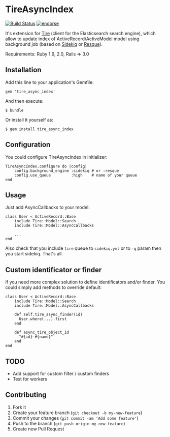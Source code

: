 # TireAsyncIndex

[![Build Status](https://secure.travis-ci.org/EvilFaeton/tire_async_index.png)](http://travis-ci.org/EvilFaeton/tire_async_index) [![endorse](https://api.coderwall.com/evilfaeton/endorsecount.png)](https://coderwall.com/evilfaeton)

It's extension for [Tire](https://github.com/karmi/tire/) (client for the Elasticsearch search engine), which allow to update index of ActiveRecord/ActiveModel model using background job (based on [Sidekiq](https://github.com/mperham/sidekiq) or [Resque](https://github.com/resque/resque)).

Requirements: Ruby 1.9, 2.0, Rails => 3.0

## Installation

Add this line to your application's Gemfile:

    gem 'tire_async_index'

And then execute:

    $ bundle

Or install it yourself as:

    $ gem install tire_async_index

## Configuration

You could configure TireAsyncIndex in initializer:

    TireAsyncIndex.configure do |config|
        config.background_engine :sidekiq # or :resque
        config.use_queue         :high    # name of your queue
    end

## Usage

Just add AsyncCallbacks to your model:

    class User < ActiveRecord::Base
        include Tire::Model::Search
        include Tire::Model::AsyncCallbacks

        ...
    end

Also check that you include `tire` queue to `sidekiq.yml` or to `-q` param then you start sidekiq.
That's all.

## Custom identificator or finder

If you need more complex solution to define identificators and/or finder. You could simply add methods to override default:

    class User < ActiveRecord::Base
        include Tire::Model::Search
        include Tire::Model::AsyncCallbacks

        def self.tire_async_finder(id)
          User.where(...).first
        end

        def async_tire_object_id
          "#{id}-#{name}"
        end
    end

## TODO

* Add support for custom filter / custom finders
* Test for workers

## Contributing

1. Fork it
2. Create your feature branch (`git checkout -b my-new-feature`)
3. Commit your changes (`git commit -am 'Add some feature'`)
4. Push to the branch (`git push origin my-new-feature`)
5. Create new Pull Request
